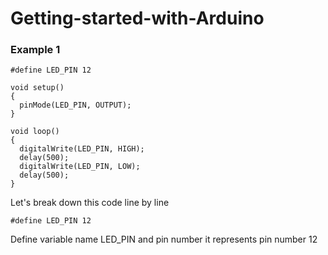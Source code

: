 # Getting-started-with-Arduino

### Example 1
```     
#define LED_PIN 12

void setup()
{
  pinMode(LED_PIN, OUTPUT);
}

void loop()
{
  digitalWrite(LED_PIN, HIGH);
  delay(500);
  digitalWrite(LED_PIN, LOW);
  delay(500); 
}
```       
Let's break down this code line by line

`#define LED_PIN 12` 

Define variable name LED_PIN and pin number it represents pin number 12
